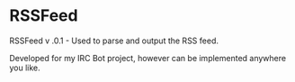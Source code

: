 RSSFeed
=======

RSSFeed  v .0.1 - Used to parse and output the RSS feed.
   
Developed for my IRC Bot project, however can be implemented anywhere you like.
     